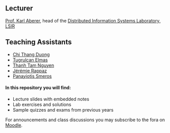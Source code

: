 ## Lecturer

[Prof. Karl Aberer](http://lsir.epfl.ch/aberer/), head of the [Distributed Information Systems Laboratory, LSIR](http://lsir.epfl.ch)

## Teaching Assistants

- [Chi Thang Duong](https://people.epfl.ch/thang.duong)
- [Tugrulcan Elmas](https://people.epfl.ch/tugrulcan.elmas)
- [Thanh Tam Nguyen](https://people.epfl.ch/tam.nguyenthanh)
- [Jérémie Rappaz](https://people.epfl.ch/jeremie.rappaz)
- [Panayiotis Smeros](https://people.epfl.ch/panayiotis.smeros)


#### In this repository you will find:
- Lecture slides with embedded notes
- Lab exercises and solutions
- Sample quizzes and exams from previous years

For announcements and class discussions you may subscribe to the fora on [Moodle](https://moodle.epfl.ch/course/view.php?id=4051).
